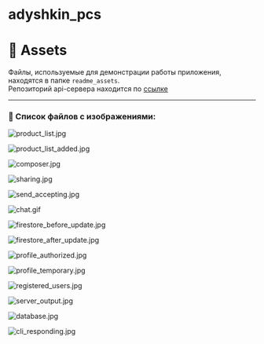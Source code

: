 # adyshkin_pcs

# 📁 Assets

Файлы, используемые для демонстрации работы приложения, находятся в папке `readme_assets`. \
Репозиторий api-сервера находится по [ссылке](https://github.com/LekasNet/Repository_name_server)

---

### 📂 Список файлов с изображениями:

![product_list.jpg](./readme_assets/product_list.jpg)

![product_list_added.jpg](./readme_assets/product_list_added.jpg)

![composer.jpg](./readme_assets/composer.jpg)

![sharing.jpg](./readme_assets/sharing.jpg)

![send_accepting.jpg](./readme_assets/send_accepting.jpg)

![chat.gif](./readme_assets/chat.gif)

![firestore_before_update.jpg](./readme_assets/firestore_before_update.jpg)

![firestore_after_update.jpg](./readme_assets/firestore_after_update.jpg)

![profile_authorized.jpg](./readme_assets/profile_authorized.jpg)

![profile_temporary.jpg](./readme_assets/profile_temporary.jpg)

![registered_users.jpg](./readme_assets/registered_users.jpg)

![server_output.jpg](./readme_assets/server_output.jpg)

![database.jpg](./readme_assets/database.jpg)

![cli_responding.jpg](./readme_assets/cli_responding.jpg)
